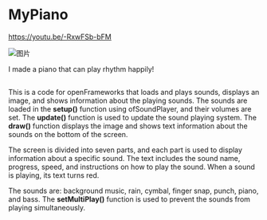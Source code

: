 # MyPiano

https://youtu.be/-RxwFSb-bFM

![图片](https://user-images.githubusercontent.com/118484191/225929172-197812bc-7020-4e03-ac4e-b0d49d58ad37.png)

I made a piano that can play rhythm happily!
## 

This is a code for openFrameworks that loads and plays sounds, displays an image, and shows information about the playing sounds. The sounds are loaded in the **setup()** function using ofSoundPlayer, and their volumes are set. The **update()** function is used to update the sound playing system. The **draw()** function displays the image and shows text information about the sounds on the bottom of the screen.

The screen is divided into seven parts, and each part is used to display information about a specific sound. The text includes the sound name, progress, speed, and instructions on how to play the sound. When a sound is playing, its text turns red.

The sounds are: background music, rain, cymbal, finger snap, punch, piano, and bass. The **setMultiPlay()** function is used to prevent the sounds from playing simultaneously.
